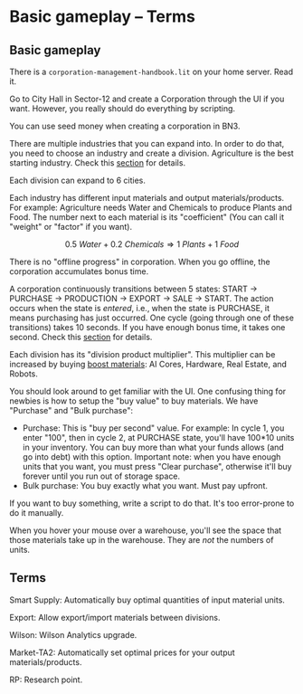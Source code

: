 # Basic gameplay – Terms

## Basic gameplay

There is a `corporation-management-handbook.lit` on your home server. Read it.

Go to City Hall in Sector-12 and create a Corporation through the UI if you want. However, you really should do everything by scripting.

You can use seed money when creating a corporation in BN3.

There are multiple industries that you can expand into. In order to do that, you need to choose an industry and create a division. Agriculture is the best starting industry. Check this [section](./industry-supply-chain.md) for details.

Each division can expand to 6 cities.

Each industry has different input materials and output materials/products. For example: Agriculture needs Water and Chemicals to produce Plants and Food. The number next to each material is its "coefficient" (You can call it "weight" or "factor" if you want).

$$0.5\ \textit{Water}+0.2\ \textit{Chemicals} \Rightarrow 1\ \textit{Plants}+1\ \textit{Food}$$

There is no "offline progress" in corporation. When you go offline, the corporation accumulates bonus time.

A corporation continuously transitions between 5 states: START → PURCHASE → PRODUCTION → EXPORT → SALE → START. The action occurs when the state is _entered_, i.e., when the state is PURCHASE, it means purchasing has just occurred. One cycle (going through one of these transitions) takes 10 seconds. If you have enough bonus time, it takes one second. Check this [section](./miscellany.md) for details.

Each division has its "division product multiplier". This multiplier can be increased by buying [boost materials](./boost-material.md): AI Cores, Hardware, Real Estate, and Robots.

You should look around to get familiar with the UI. One confusing thing for newbies is how to setup the "buy value" to buy materials. We have "Purchase" and "Bulk purchase":

- Purchase: This is "buy per second" value. For example: In cycle 1, you enter "100", then in cycle 2, at PURCHASE state, you'll have 100\*10 units in your inventory. You can buy more than what your funds allows (and go into debt) with this option. Important note: when you have enough units that you want, you must press "Clear purchase", otherwise it'll buy forever until you run out of storage space.
- Bulk purchase: You buy exactly what you want. Must pay upfront.

If you want to buy something, write a script to do that. It's too error-prone to do it manually.

When you hover your mouse over a warehouse, you'll see the space that those materials take up in the warehouse. They are _not_ the numbers of units.

## Terms

Smart Supply: Automatically buy optimal quantities of input material units.

Export: Allow export/import materials between divisions.

Wilson: Wilson Analytics upgrade.

Market-TA2: Automatically set optimal prices for your output materials/products.

RP: Research point.
